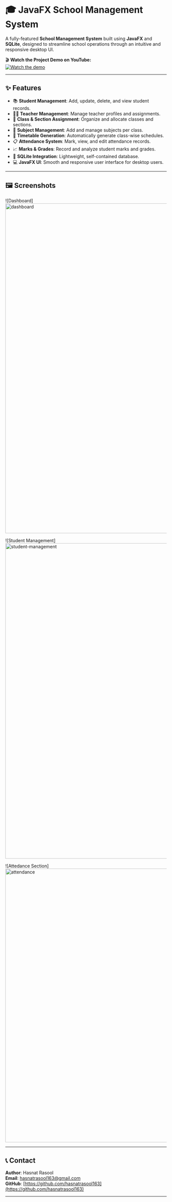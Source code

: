 
# 🎓 JavaFX School Management System

A fully-featured **School Management System** built using **JavaFX** and **SQLite**, designed to streamline school operations through an intuitive and responsive desktop UI.

🎬 **Watch the Project Demo on YouTube:**  
[![Watch the demo](https://img.youtube.com/vi/X_v7FVJyi-U/0.jpg)](https://youtu.be/X_v7FVJyi-U)

---

## ✨ Features

- 📚 **Student Management**: Add, update, delete, and view student records.
- 👨‍🏫 **Teacher Management**: Manage teacher profiles and assignments.
- 🏫 **Class & Section Assignment**: Organize and allocate classes and sections.
- 📝 **Subject Management**: Add and manage subjects per class.
- 📅 **Timetable Generation**: Automatically generate class-wise schedules.
- 📋 **Attendance System**: Mark, view, and edit attendance records.
- 📈 **Marks & Grades**: Record and analyze student marks and grades.
- 💾 **SQLite Integration**: Lightweight, self-contained database.
- 💻 **JavaFX UI**: Smooth and responsive user interface for desktop users.

---

## 🖼️ Screenshots


![Dashboard]
<img width="1920" height="1028" alt="dashboard" src="https://github.com/user-attachments/assets/e2d875a9-eab1-4504-ad69-c850e89799ca" />

![Student Management]
<img width="1592" height="983" alt="student-management" src="https://github.com/user-attachments/assets/1164712a-cf47-40a8-811c-7831ec738bba" />

![Attedance Section]
<img width="1535" height="853" alt="attendance" src="https://github.com/user-attachments/assets/940cc331-9428-4609-a035-a26cfb8bd3ac" />

---

## 📞 Contact

**Author**: Hasnat Rasool  
**Email**: hasnatrasool163@gmail.com  
**GitHub**: [https://github.com/hasnatrasool163](https://github.com/hasnatrasool163)

---
